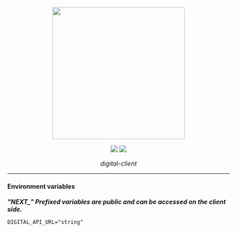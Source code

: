 <p align="center">
    <img width="300" src=".assets/logo-v1_full.svg">
</p>
<div align="center">
    <a href="https://github.com/safari-digital"><img src="https://img.shields.io/badge/safari-digital-green.svg"></a>
    <a href="https://nextjs.org/docs"><img src="https://img.shields.io/badge/NextJS-14-black.svg"></a>
</div>

<p align="center">
    <em>digital-client</em>
</p>

---

#### Environment variables

***"NEXT_" Prefixed variables are public and can be accessed on the client side.***
```
DIGITAL_API_URL="string"
```
